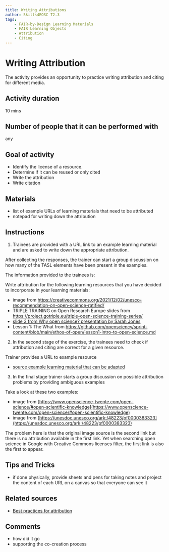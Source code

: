 ```yaml
---
title: Writing Attributions
author: Skills4EOSC T2.3
tags: 
    - FAIR-by-Design Learning Materials
    - FAIR Learning Objects
    - Attribution
    - Citing
---
```


# Writing Attribution

The activity provides an opportunity to practice writing attribution and citing for different media. 

## Activity duration

10 mins

## Number of people that it can be performed with

any

## Goal of activity

- Identify the license of a resource.
- Determine if it can be reused or only cited
- Write the attribution
- Write citation

## Materials

- list of example URLs of learning materials that need to be attributed 
- notepad for writing down the attribution

## Instructions

1. Trainees are provided with a URL link to an example learning material and are asked to write down the appropriate attribution. 

After collecting the responses, the trainer can start a group discussion on how many of the TASL elements have been present in the examples.

The information provided to the trainees is:

Write attribution for the following learning resources that you have decided to incorporate in your learning materials:

- image from https://creativecommons.org/2021/12/02/unesco-recommendation-on-open-science-ratified/
- TRIPLE TRAINING on Open Research Europe slides from https://project.gotriple.eu/triple-open-science-training-series/
- [slide 3 from Why open science? presentation by Sarah Jones](https://slideplayer.com/slide/12073970/)
- Lesson 1: The What from https://github.com/opensciency/sprint-content/blob/main/ethos-of-open/lesson1-intro-to-open-science.md

2. In the second stage of the exercise, the trainees need to check if attribution and citing are correct for a given resource.

Trainer provides a URL to example resource

- [source example learning material that can be adapted](./attribution_example.md)

3. In the final stage trainer starts a group discussion on possible attribution problems by providing ambiguous examples

Take a look at these two examples:

- image from [https://www.openscience-twente.com/open-science/#open-scientific-knowledge](https://www.openscience-twente.com/open-science/#open-scientific-knowledge)
- image from [https://unesdoc.unesco.org/ark:/48223/pf0000383323](https://unesdoc.unesco.org/ark:/48223/pf0000383323)

The problem here is that the original image source is the second link but there is no attribution available in the first link. Yet when searching open science in Google with Creative Commons licenses filter, the first link is also the first to appear.

## Tips and Tricks

- if done physically, provide sheets and pens for taking notes and project the content of each URL on a canvas so that everyone can see it

## Related sources

- [Best practices for attribution](https://wiki.creativecommons.org/wiki/best_practices_for_attribution)

## Comments

- how did it go
- supporting the co-creation process